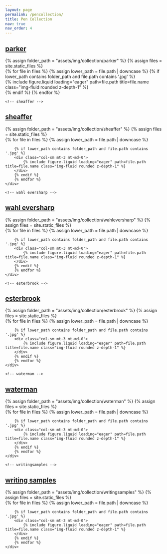 ```yaml
---
layout: page
permalink: /pencollection/
title: Pen Collection
nav: true
nav_order: 4
---
```


<!-- pages/projects.md -->
<div class="projects">
  <!-- parker -->
  <a id="category" href=".#parker">
    <h2 class="category">parker</h2>
  </a>
    {% assign folder_path = "assets/img/collection/parker" %}
    {% assign files = site.static_files %}
    <div class="row">
        {% for file in files %}
        <!-- Check if the file is in the specified folder -->
        {% assign lower_path = file.path | downcase %}
        {% if lower_path contains folder_path and file.path contains '.jpg' %}
        <div class="col-sm mt-3 mt-md-0">
            {% include figure.liquid loading="eager" path=file.path title=file.name class="img-fluid rounded z-depth-1" %}
        </div>
        {% endif %}
        {% endfor %}
    </div>

    <!-- sheaffer -->

  <a id="category" href=".#sheaffer">
    <h2 class="category">sheaffer</h2>
  </a>
    {% assign folder_path = "assets/img/collection/sheaffer" %}
    {% assign files = site.static_files %}
    <div class="row">
        {% for file in files %}
        {% assign lower_path = file.path | downcase %}

        {% if lower_path contains folder_path and file.path contains '.jpg' %}
        <div class="col-sm mt-3 mt-md-0">
            {% include figure.liquid loading="eager" path=file.path title=file.name class="img-fluid rounded z-depth-1" %}
        </div>
        {% endif %}
        {% endfor %}
    </div>

    <!-- wahl eversharp -->

  <a id="category" href=".#wahleversharp">
    <h2 class="category">wahl eversharp</h2>
  </a>
    {% assign folder_path = "assets/img/collection/wahleversharp" %}
    {% assign files = site.static_files %}
    <div class="row">
        {% for file in files %}
        {% assign lower_path = file.path | downcase %}

        {% if lower_path contains folder_path and file.path contains '.jpg' %}
        <div class="col-sm mt-3 mt-md-0">
            {% include figure.liquid loading="eager" path=file.path title=file.name class="img-fluid rounded z-depth-1" %}
        </div>
        {% endif %}
        {% endfor %}
    </div>

    <!-- esterbrook -->

  <a id="category" href=".#esterbrook">
    <h2 class="category">esterbrook</h2>
  </a>
    {% assign folder_path = "assets/img/collection/esterbrook" %}
    {% assign files = site.static_files %}
    <div class="row">
        {% for file in files %}
        {% assign lower_path = file.path | downcase %}

        {% if lower_path contains folder_path and file.path contains '.jpg' %}
        <div class="col-sm mt-3 mt-md-0">
            {% include figure.liquid loading="eager" path=file.path title=file.name class="img-fluid rounded z-depth-1" %}
        </div>
        {% endif %}
        {% endfor %}
    </div>

    <!-- waterman -->

  <a id="category" href=".#waterman">
    <h2 class="category">waterman</h2>
  </a>
    {% assign folder_path = "assets/img/collection/waterman" %}
    {% assign files = site.static_files %}
    <div class="row">
        {% for file in files %}
        {% assign lower_path = file.path | downcase %}

        {% if lower_path contains folder_path and file.path contains '.jpg' %}
        <div class="col-sm mt-3 mt-md-0">
            {% include figure.liquid loading="eager" path=file.path title=file.name class="img-fluid rounded z-depth-1" %}
        </div>
        {% endif %}
        {% endfor %}
    </div>

    <!-- writingsamples -->

  <a id="category" href=".#writingsamples">
    <h2 class="category">writing samples</h2>
  </a>
    {% assign folder_path = "assets/img/collection/writingsamples" %}
    {% assign files = site.static_files %}
    <div class="row">
        {% for file in files %}
        {% assign lower_path = file.path | downcase %}

        {% if lower_path contains folder_path and file.path contains '.jpg' %}
        <div class="col-sm mt-3 mt-md-0">
            {% include figure.liquid loading="eager" path=file.path title=file.name class="img-fluid rounded z-depth-1" %}
        </div>
        {% endif %}
        {% endfor %}
    </div>

</div>

